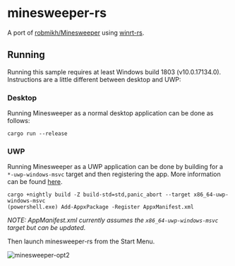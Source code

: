 # minesweeper-rs
A port of [robmikh/Minesweeper](https://github.com/robmikh/Minesweeper) using [winrt-rs](https://github.com/microsoft/winrt-rs).

## Running
Running this sample requires at least Windows build 1803 (v10.0.17134.0). Instructions are a little different between desktop and UWP:

### Desktop
Running Minesweeper as a normal desktop application can be done as follows:

```
cargo run --release
```

### UWP

Running Minesweeper as a UWP application can be done by building for a `*-uwp-windows-msvc` target and then registering the app. More information can be found [here](UWP.md). 

```
cargo +nightly build -Z build-std=std,panic_abort --target x86_64-uwp-windows-msvc
(powershell.exe) Add-AppxPackage -Register AppxManifest.xml
```
*NOTE: AppManifest.xml currently assumes the `x86_64-uwp-windows-msvc` target but can be updated.*

Then launch minesweeper-rs from the Start Menu.

![minesweeper-opt2](https://user-images.githubusercontent.com/7089228/80656536-45ac2c80-8a36-11ea-8521-ab40fc922ce1.gif)
